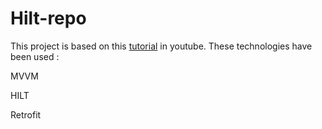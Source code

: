 # Hilt-repo
This project is based on this [tutorial](https://www.youtube.com/watch?v=8vAQrgbh6YM&list=PLgCYzUzKIBE_MUlyvbCiOWsfq0nFgGXQ9&index=10) in youtube.
These technologies have been used : 

MVVM

HILT

Retrofit
